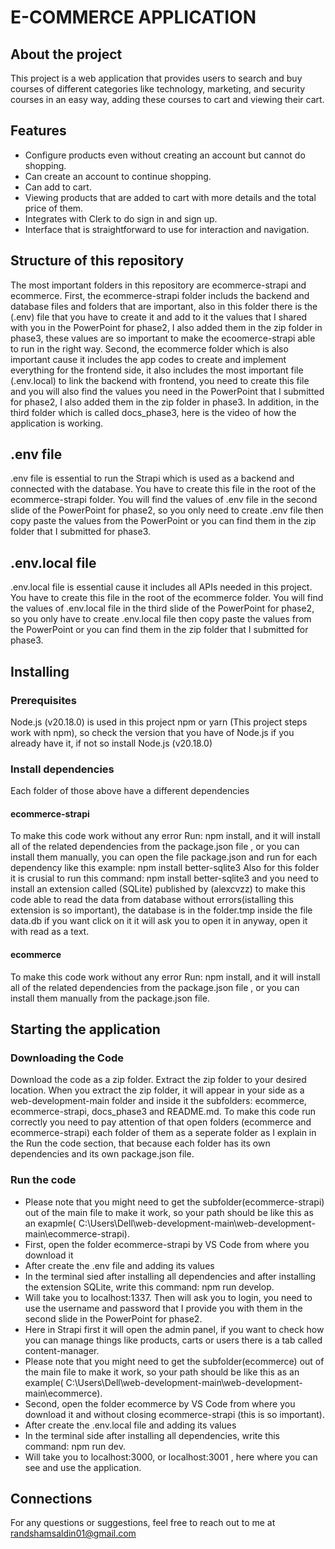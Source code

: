 # E-COMMERCE APPLICATION

## About the project
This project is a web application that provides users to search and buy courses of different categories like technology, marketing, and security courses in an easy way, adding these courses to cart and viewing their cart.

## Features
* Configure products even without creating an account but cannot do shopping.
* Can create an account to continue shopping.
* Can add to cart.
* Viewing products that are added to cart with more details and the total price of them.
* Integrates with Clerk to do sign in and sign up.
* Interface that is straightforward to use for interaction and navigation.

## Structure of this repository
The most important folders in this repository are ecommerce-strapi and ecommerce. First, the ecommerce-strapi folder includs the backend and database files and folders that are important, also in this folder there is the (.env) file that you have to create it and add to it the values that I shared with you in the PowerPoint for phase2, I also added them in the zip folder in phase3, these values are so important to make the ecoomerce-strapi able to run in the right way. Second, the ecommerce folder which is also important cause it includes the app codes to create and implement everything for the frontend side, it also includes the most important file (.env.local) to link the backend with frontend, you need to create this file and you will also find the values you need in the PowerPoint that I submitted for phase2, I also added them in the zip folder in phase3. In addition, in the third folder which is called docs_phase3, here is the video of how the application is working.

## .env file
.env file is essential to run the Strapi which is used as a backend and connected with the database. You have to create this file in the root of the ecommerce-strapi folder. You will find the values of .env file in the second slide of the PowerPoint for phase2, so you only need to create .env file then copy paste the values from the PowerPoint or you can find them in the zip folder that I submitted for phase3.

## .env.local file
.env.local file is essential cause it includes all APIs needed in this project. You have to create this file in the root of the ecommerce folder. You will find the values of .env.local file in the third slide of the PowerPoint for phase2, so you only have to create .env.local file then copy paste the values from the PowerPoint or you can find them in the zip folder that I submitted for phase3.

## Installing
### Prerequisites
Node.js (v20.18.0) is used in this project npm or yarn (This project steps work with npm), so check the version that you have of Node.js if you already have it, if not so install Node.js (v20.18.0)
### Install dependencies
Each folder of those above have a different dependencies
#### ecommerce-strapi
To make this code work without any error Run: npm install, and it will install all of the related dependencies from the package.json file , or you can install them manually, you can open the file package.json and run for each dependency like this example: npm install better-sqlite3
Also for this folder it is crusial to run this command: npm install better-sqlite3 and you need to install an extension called (SQLite) published by (alexcvzz) to make this code able to read the data from database without errors(istalling this extension is so important), the database is in the folder.tmp inside the file data.db if you want click on it it will ask you to open it in anyway, open it with read as a text.
#### ecommerce
To make this code work without any error Run: npm install, and it will install all of the related dependencies from the package.json file , or you can install them manually from the package.json file.

## Starting the application
### Downloading the Code
Download the code as a zip folder.
Extract the zip folder to your desired location.
When you extract the zip folder, it will appear in your side as a web-development-main folder and inside it the subfolders: ecommerce, ecommerce-strapi, docs_phase3 and README.md.
To make this code run correctly you need to pay attention of that open folders (ecommerce and ecommerce-strapi) each folder of them as a seperate folder as I explain in the Run the code section, that because each folder has its own dependencies and its own package.json file.
### Run the code
* Please note that you might need to get the subfolder(ecommerce-strapi) out of the main file to make it work, so your path should be like this as an exapmle( C:\Users\Dell\web-development-main\web-development-main\ecommerce-strapi).
*	First, open the folder ecommerce-strapi by VS Code from where you download it
*	After create the .env file and adding its values
*	In the terminal sied after installing all dependencies and after installing the extension SQLite, write this command: npm run develop.
*	Will take you to localhost:1337. Then will ask you to login, you need to use the username and password that I provide you with them in the second slide in the PowerPoint for phase2.
*	Here in Strapi first it will open the admin panel, if you want to check how you can manage things like products, carts or users there is a tab called content-manager.
*	Please note that you might need to get the subfolder(ecommerce) out of the main file to make it work, so your path should be like this as an example( C:\Users\Dell\web-development-main\web-development-main\ecommerce).
*	Second, open the folder ecommerce by VS Code from where you download it and without closing ecommerce-strapi (this is so important).
*	After create the .env.local file and adding its values
*	In the terminal side after installing all dependencies, write this command: npm run dev.
*	Will take you to localhost:3000, or localhost:3001 , here where you can see and use the application.

## Connections
For any questions or suggestions, feel free to reach out to me at randshamsaldin01@gmail.com
